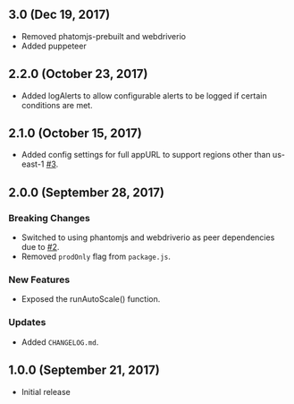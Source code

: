 ## 3.0 (Dec 19, 2017)
* Removed phatomjs-prebuilt and webdriverio
* Added puppeteer

## 2.2.0 (October 23, 2017)
* Added logAlerts to allow configurable alerts to be logged if certain conditions are met.

## 2.1.0 (October 15, 2017)
* Added config settings for full appURL to support regions other than us-east-1 [#3](https://github.com/jehartzog/galaxy-autoscale/issues/3).

## 2.0.0 (September 28, 2017)

### Breaking Changes
* Switched to using phantomjs and webdriverio as peer dependencies due to [#2](https://github.com/jehartzog/galaxy-autoscale/issues/2).
* Removed `prodOnly` flag from `package.js`.

### New Features
* Exposed the runAutoScale() function.

### Updates
* Added `CHANGELOG.md`.

## 1.0.0 (September 21, 2017)

* Initial release
